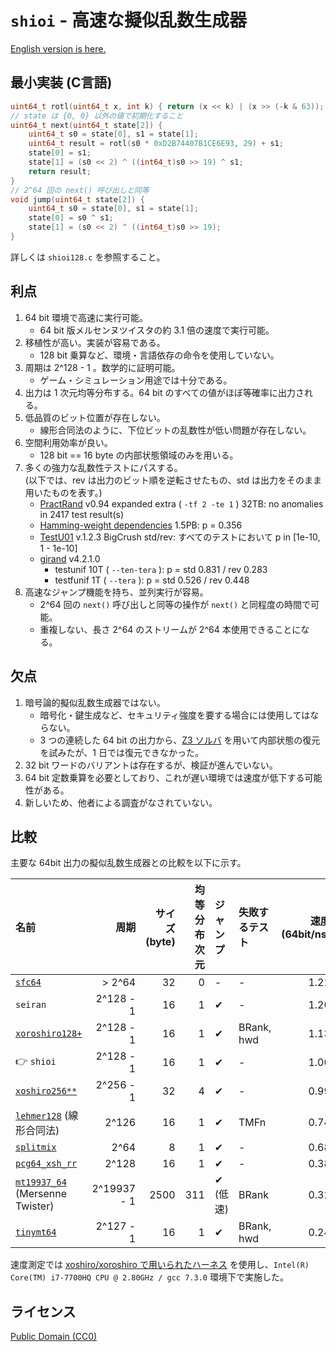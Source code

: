 # `shioi` - 高速な擬似乱数生成器

[English version is here.](README.md)

## 最小実装 (C言語)

```c
uint64_t rotl(uint64_t x, int k) { return (x << k) | (x >> (-k & 63)); }
// state は {0, 0} 以外の値で初期化すること
uint64_t next(uint64_t state[2]) {
	uint64_t s0 = state[0], s1 = state[1];
	uint64_t result = rotl(s0 * 0xD2B74407B1CE6E93, 29) + s1;
	state[0] = s1;
	state[1] = (s0 << 2) ^ ((int64_t)s0 >> 19) ^ s1;
	return result;
}
// 2^64 回の next() 呼び出しと同等 
void jump(uint64_t state[2]) {
	uint64_t s0 = state[0], s1 = state[1];
	state[0] = s0 ^ s1;
	state[1] = (s0 << 2) ^ ((int64_t)s0 >> 19);
}
```

詳しくは `shioi128.c` を参照すること。

## 利点

1. 64 bit 環境で高速に実行可能。
	* 64 bit 版メルセンヌツイスタの約 3.1 倍の速度で実行可能。
1. 移植性が高い。実装が容易である。
	* 128 bit 乗算など、環境・言語依存の命令を使用していない。
1. 周期は 2^128 - 1 。数学的に証明可能。
	* ゲーム・シミュレーション用途では十分である。
1. 出力は 1 次元均等分布する。64 bit のすべての値がほぼ等確率に出力される。
1. 低品質のビット位置が存在しない。
	* 線形合同法のように、下位ビットの乱数性が低い問題が存在しない。
1. 空間利用効率が良い。
	* 128 bit == 16 byte の内部状態領域のみを用いる。
1. 多くの強力な乱数性テストにパスする。  
	(以下では、rev は出力のビット順を逆転させたもの、std は出力をそのまま用いたものを表す。)
	* [PractRand](http://pracrand.sourceforge.net/) v0.94 expanded extra ( `-tf 2 -te 1` ) 32TB: no anomalies in 2417 test result(s)
	* [Hamming-weight dependencies](http://prng.di.unimi.it/hwd.php) 1.5PB: p = 0.356
	* [TestU01](http://simul.iro.umontreal.ca/testu01/tu01.html) v.1.2.3 BigCrush std/rev: すべてのテストにおいて p in [1e-10, 1 - 1e-10]
	* [gjrand](http://gjrand.sourceforge.net/) v4.2.1.0
		* testunif 10T ( `--ten-tera` ): p = std 0.831 / rev 0.283
		* testfunif 1T ( `--tera` ): p = std 0.526 / rev 0.448
1. 高速なジャンプ機能を持ち、並列実行が容易。
	* 2^64 回の `next()` 呼び出しと同等の操作が `next()` と同程度の時間で可能。
	* 重複しない、長さ 2^64 のストリームが 2^64 本使用できることになる。

## 欠点

1. 暗号論的擬似乱数生成器ではない。
	* 暗号化・鍵生成など、セキュリティ強度を要する場合には使用してはならない。
	* 3 つの連続した 64 bit の出力から、[Z3 ソルバ](https://github.com/Z3Prover/z3) を用いて内部状態の復元を試みたが、1 日では復元できなかった。
1. 32 bit ワードのバリアントは存在するが、検証が進んでいない。
1. 64 bit 定数乗算を必要としており、これが遅い環境では速度が低下する可能性がある。
1. 新しいため、他者による調査がなされていない。

## 比較

主要な 64bit 出力の擬似乱数生成器との比較を以下に示す。

|名前|周期|サイズ(byte)|均等分布次元|ジャンプ|失敗するテスト|速度(64bit/ns)|
|:---|---:|---:|---:|:---|:---|---:|
|[`sfc64`](http://pracrand.sourceforge.net/)|> 2^64|32|0|-|-|1.21|
|`seiran`|2^128 - 1|16|1|✔|-|1.20|
|[`xoroshiro128+`](http://xoshiro.di.unimi.it/xoroshiro128plus.c)|2^128 - 1|16|1|✔|BRank, hwd|1.13|
|👉 `shioi`|2^128 - 1|16|1|✔|-|1.00|
|[`xoshiro256**`](http://xoshiro.di.unimi.it/xoshiro256starstar.c)|2^256 - 1|32|4|✔|-|0.99|
|[`lehmer128`](https://web.archive.org/web/20180609040734/http://xoshiro.di.unimi.it/lehmer128.c) (線形合同法)|2^126|16|1|✔|TMFn|0.74|
|[`splitmix`](http://xoshiro.di.unimi.it/splitmix64.c)|2^64|8|1|✔|-|0.68|
|[`pcg64_xsh_rr`](http://www.pcg-random.org/)|2^128|16|1|✔|-|0.38|
|[`mt19937_64`](http://www.math.sci.hiroshima-u.ac.jp/~m-mat/MT/VERSIONS/C-LANG/mt19937-64.c) (Mersenne Twister)|2^19937 - 1|2500|311|✔ (低速)|BRank|0.32|
|[`tinymt64`](http://www.math.sci.hiroshima-u.ac.jp/~m-mat/MT/TINYMT/index-jp.html)|2^127 - 1|16|1|✔|BRank, hwd|0.24|

速度測定では [xoshiro/xoroshiro で用いられたハーネス](http://xoshiro.di.unimi.it/harness.c) を使用し、`Intel(R) Core(TM) i7-7700HQ CPU @ 2.80GHz / gcc 7.3.0` 環境下で実施した。

   
## ライセンス
[Public Domain (CC0)](https://creativecommons.org/publicdomain/zero/1.0/)
